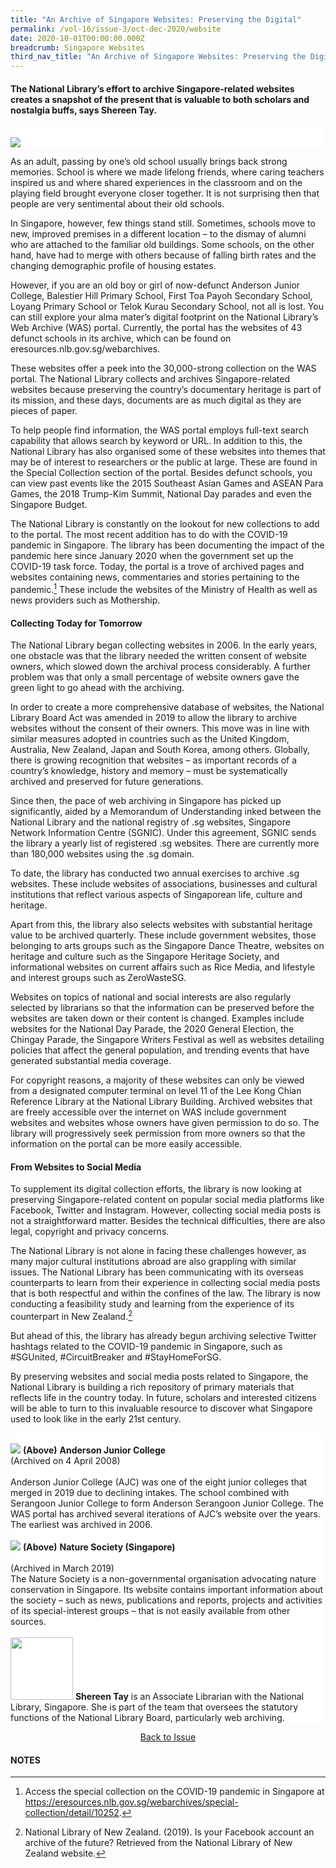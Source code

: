 ```yaml
---
title: "An Archive of Singapore Websites: Preserving the Digital"
permalink: /vol-16/issue-3/oct-dec-2020/website
date: 2020-10-01T00:00:00.000Z
breadcrumb: Singapore Websites
third_nav_title: "An Archive of Singapore Websites: Preserving the Digital"
---
```


<style>
table { 
	background-color: #ffeee1;
	}
.infobox { 
  padding: 20px;
  margin: 20px;
  background: #ffeee1
}
</style>

#### The National Library’s effort to archive Singapore-related websites creates a snapshot of the present that is valuable to both scholars and nostalgia buffs, says **Shereen Tay**.

<div style="background-color: white;">
<br/>
<img src="/images/Vol-16-issue-3/website/preservingdigital-opening.jpg">
</div>

As an adult, passing by one’s old school usually brings back strong memories. School is where we made lifelong friends, where caring teachers inspired us and where shared experiences in the classroom and on the playing field brought everyone closer together. It is not surprising then that people are very sentimental about their old schools.

In Singapore, however, few things stand still. Sometimes, schools move to new, improved premises in a different location – to the dismay of alumni who are attached to the familiar old buildings. Some schools, on the other hand, have had to merge with others because of falling birth rates and the changing demographic profile of housing estates.

However, if you are an old boy or girl of now-defunct Anderson Junior College, Balestier Hill Primary School, First Toa Payoh Secondary School, Loyang Primary School or Telok Kurau Secondary School, not all is lost. You can still explore your alma mater’s digital footprint on the National Library’s Web Archive (WAS) portal. Currently, the portal has the websites of 43 defunct schools in its archive, which can be found on eresources.nlb.gov.sg/webarchives.

These websites offer a peek into the 30,000-strong collection on the WAS portal. The National Library collects and archives Singapore-related websites because preserving the country’s documentary heritage is part of its mission, and these days, documents are as much digital as they are pieces of paper.

To help people find information, the WAS portal employs full-text search capability that allows search by keyword or URL. In addition to this, the National Library has also organised some of these websites into themes that may be of interest to researchers or the public at large. These are found in the Special Collection section of the portal. Besides defunct schools, you can view past events like the 2015 Southeast Asian Games and ASEAN Para Games, the 2018 Trump-Kim Summit, National Day parades and even the Singapore Budget.

The National Library is constantly on the lookout for new collections to add to the portal. The most recent addition has to do with the COVID-19 pandemic in Singapore. The library has been documenting the impact of the pandemic here since January 2020 when the government set up the COVID-19 task force. Today, the portal is a trove of archived pages and websites containing news, commentaries and stories pertaining to the pandemic.[^1] These include the websites of the Ministry of Health as well as news providers such as Mothership. 

#### **Collecting Today for Tomorrow**

The National Library began collecting websites in 2006. In the early years, one obstacle was that the library needed the written consent of website owners, which slowed down the archival process considerably. A further problem was that only a small percentage of website owners gave the green light to go ahead with the archiving. 

In order to create a more comprehensive database of websites, the National Library Board Act was amended in 2019 to allow the library to archive websites without the consent of their owners. This move was in line with similar measures adopted in countries such as the United Kingdom, Australia, New Zealand, Japan and South Korea, among others. Globally, there is growing recognition that websites – as important records of a country’s knowledge, history and memory – must be systematically archived and preserved for future generations.

Since then, the pace of web archiving in Singapore has picked up significantly, aided by a Memorandum of Understanding inked between the National Library and the national registry of .sg websites, Singapore Network Information Centre (SGNIC). Under this agreement, SGNIC sends the library a yearly list of registered .sg websites. There are currently more than 180,000 websites using the .sg domain.

To date, the library has conducted two annual exercises to archive .sg websites. These include websites of associations, businesses and cultural institutions that reflect various aspects of Singaporean life, culture and heritage.

Apart from this, the library also selects websites with substantial heritage value to be archived quarterly. These include government websites, those belonging to arts groups such as the Singapore Dance Theatre, websites on heritage and culture such as the Singapore Heritage Society, and informational websites on current affairs such as Rice Media, and lifestyle and interest groups such as ZeroWasteSG.

Websites on topics of national and social interests are also regularly selected by librarians so that the information can be preserved before the websites are taken down or their content is changed. Examples include websites for the National Day Parade, the 2020 General Election, the Chingay Parade, the Singapore Writers Festival as well as websites detailing policies that affect the general population, and trending events that have generated substantial media coverage.

For copyright reasons, a majority of these websites can only be viewed from a designated computer terminal on level 11 of the Lee Kong Chian Reference Library at the National Library Building. Archived websites that are freely accessible over the internet on WAS include government websites and websites whose owners have given permission to do so. The library will progressively seek permission from more owners so that the information on the portal can be more easily accessible.

#### **From Websites to Social Media**

To supplement its digital collection efforts, the library is now looking at preserving Singapore-related content on popular social media platforms like Facebook, Twitter and Instagram. However, collecting social media posts is not a straightforward matter. Besides the technical difficulties, there are also legal, copyright and privacy concerns. 

The National Library is not alone in facing these challenges however, as many major cultural institutions abroad are also grappling with similar issues. The National Library has been communicating with its overseas counterparts to learn from their experience in collecting social media posts that is both respectful and within the confines of the law. The library is now conducting a feasibility study and learning from the experience of its counterpart in New Zealand.[^2]

But ahead of this, the library has already begun archiving selective Twitter hashtags related to the COVID-19 pandemic in Singapore, such as #SGUnited, #CircuitBreaker and #StayHomeForSG. 

By preserving websites and social media posts related to Singapore, the National Library is building a rich repository of primary materials that reflects life in the country today. In future, scholars and interested citizens will be able to turn to this invaluable resource to discover what Singapore used to look like in the early 21st century. 

<div style="background-color: white;">
<br/>
<img src="/images/Vol-16-issue-3/website/preservingdigital-andersonjnrcol.jpg">
<b>(Above)</b> <b>Anderson Junior College</b>
<br>
(Archived on 4 April 2008)
<br>
<br>
Anderson Junior College (AJC) was one of the eight junior colleges that merged in 2019 due to declining intakes. The school combined with Serangoon Junior College to form Anderson Serangoon Junior College. The WAS portal has archived several iterations of AJC’s website over the years. The earliest was archived in 2006.
</div>

<div style="background-color: white;">
<br/>
<img src="/images/Vol-16-issue-3/website/preservingdigital-naturesociety.jpg">
<b>(Above)</b> <b>Nature Society (Singapore)</b>
<br>
<br>
(Archived in March 2019)
<br>
The Nature Society is a non-governmental organisation advocating nature conservation in Singapore. Its website contains important information about the society – such as news, publications and reports, projects and activities of its special-interest groups – that is not easily available from other sources.
</div>

<div style="background-color: white;">
<br/>
<img src="/images/Vol-16-issue-3/authors/ShereenTay.png" style="width: 100px; height: 100px;" />
<b>Shereen Tay</b> is an Associate Librarian with the National Library, Singapore. She is part of the team that oversees the statutory functions of the National Library Board, particularly web archiving.
</div>

<a href="https://nlb-ba-staging.netlify.app/vol-16/issue-3/oct-dec-2020/"><center>Back to Issue</center></a>

#### **NOTES**
[^1]: Access the special collection on the COVID-19 pandemic in Singapore at https://eresources.nlb.gov.sg/webarchives/special-collection/detail/10252.
[^2]: National Library of New Zealand. (2019). Is your Facebook account an archive of the future? Retrieved from the National Library of New Zealand website.
